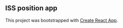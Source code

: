 ## ISS position app
This project was bootstrapped with [Create React App](https://github.com/facebookincubator/create-react-app).